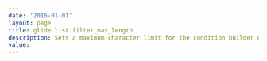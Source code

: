 ```yaml
---
date: '2016-01-01'
layout: page
title: glide.list.filter_max_length
description: Sets a maximum character limit for the condition builder query.
value:  
---
```

